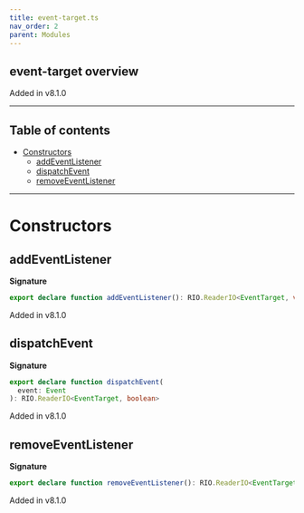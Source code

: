 ```yaml
---
title: event-target.ts
nav_order: 2
parent: Modules
---
```


## event-target overview

Added in v8.1.0

---

<h2 class="text-delta">Table of contents</h2>

- [Constructors](#constructors)
  - [addEventListener](#addeventlistener)
  - [dispatchEvent](#dispatchevent)
  - [removeEventListener](#removeeventlistener)

---

# Constructors

## addEventListener

**Signature**

```ts
export declare function addEventListener(): RIO.ReaderIO<EventTarget, void>
```

Added in v8.1.0

## dispatchEvent

**Signature**

```ts
export declare function dispatchEvent(
  event: Event
): RIO.ReaderIO<EventTarget, boolean>
```

Added in v8.1.0

## removeEventListener

**Signature**

```ts
export declare function removeEventListener(): RIO.ReaderIO<EventTarget, void>
```

Added in v8.1.0
